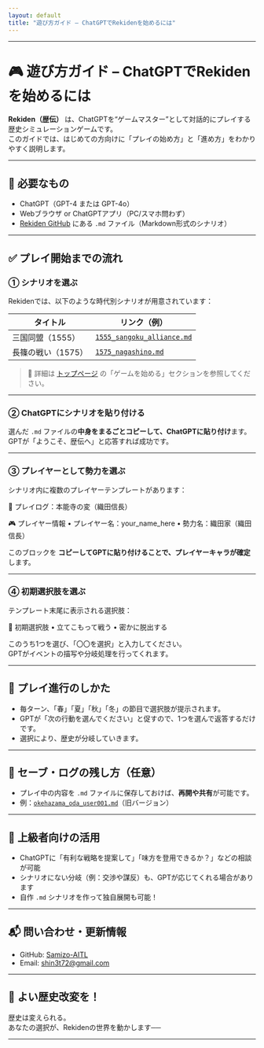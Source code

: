 ```yaml
---
layout: default
title: "遊び方ガイド – ChatGPTでRekidenを始めるには"
---
```

    
---

# 🎮 遊び方ガイド – ChatGPTでRekidenを始めるには

**Rekiden（歴伝）** は、ChatGPTを“ゲームマスター”として対話的にプレイする歴史シミュレーションゲームです。  
このガイドでは、はじめての方向けに「プレイの始め方」と「進め方」をわかりやすく説明します。

---

## 🧾 必要なもの

- ChatGPT（GPT-4 または GPT-4o）
- Webブラウザ or ChatGPTアプリ（PC/スマホ問わず）
- [Rekiden GitHub](https://github.com/Samizo-AITL/Rekiden) にある `.md` ファイル（Markdown形式のシナリオ）

---

## ✅ プレイ開始までの流れ

### ① シナリオを選ぶ

Rekidenでは、以下のような時代別シナリオが用意されています：

| タイトル           | リンク（例） |
|--------------------|--------------|
| 三国同盟（1555）   | [`1555_sangoku_alliance.md`](../sengoku/periods/1555_sangoku_alliance.md) |
| 長篠の戦い（1575） | [`1575_nagashino.md`](../sengoku/periods/1575_nagashino.md) |

> 🔗 詳細は [トップページ](../README.md) の「ゲームを始める」セクションを参照してください。

---

### ② ChatGPTにシナリオを貼り付ける

選んだ `.md` ファイルの**中身をまるごとコピーして、ChatGPTに貼り付け**ます。  
GPTが「ようこそ、歴伝へ」と応答すれば成功です。

---

### ③ プレイヤーとして勢力を選ぶ

シナリオ内に複数のプレイヤーテンプレートがあります：

📝 プレイログ：本能寺の変（織田信長）

🎮 プレイヤー情報
	•	プレイヤー名：your_name_here
	•	勢力名：織田家（織田信長）

 このブロックを **コピーしてGPTに貼り付けることで、プレイヤーキャラが確定**します。

---

### ④ 初期選択肢を選ぶ

テンプレート末尾に表示される選択肢：

🎯 初期選択肢
	•	立てこもって戦う
	•	密かに脱出する

 このうち1つを選び、「〇〇を選択」と入力してください。  
GPTがイベントの描写や分岐処理を行ってくれます。

---

## 🔁 プレイ進行のしかた

- 毎ターン、「春」「夏」「秋」「冬」の節目で選択肢が提示されます。
- GPTが「次の行動を選んでください」と促すので、1つを選んで返答するだけです。
- 選択により、歴史が分岐していきます。

---

## 💾 セーブ・ログの残し方（任意）

- プレイ中の内容を `.md` ファイルに保存しておけば、**再開や共有**が可能です。
- 例：[`okehazama_oda_user001.md`](../play_logs/okehazama_oda_user001.md)（旧バージョン）

---

## 🧠 上級者向けの活用

- ChatGPTに「有利な戦略を提案して」「味方を登用できるか？」などの相談が可能
- シナリオにない分岐（例：交渉や謀反）も、GPTが応じてくれる場合があります
- 自作 `.md` シナリオを作って独自展開も可能！

---

## 📬 問い合わせ・更新情報

- GitHub: [Samizo-AITL](https://github.com/Samizo-AITL/Rekiden)
- Email: [shin3t72@gmail.com](mailto:shin3t72@gmail.com)

---

## 🏁 よい歴史改変を！

歴史は変えられる。  
あなたの選択が、Rekidenの世界を動かします──

---

